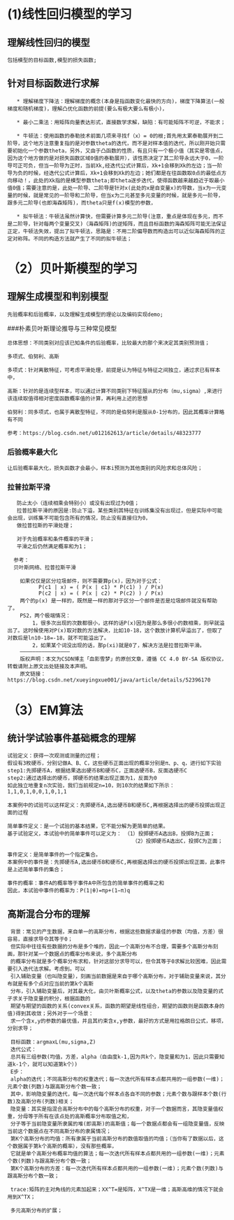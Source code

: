# (1)线性回归模型的学习

## 理解线性回归的模型
   
    包括模型的目标函数,模型的损失函数;
   
   
## 针对目标函数进行求解
       * 理解梯度下降法：理解梯度的概念(本身是指函数变化最快的方向)，梯度下降算法(一般梯度和随机梯度)，理解凸优化函数的前提(要么有极大要么有极小)，
       
       * 最小二乘法：用矩阵向量表达形式，直接数学求解，缺陷：有可能矩阵不可逆，不能求；
       
       * 牛顿法：使用函数的泰勒技术前面几项来寻找f（x）= 0的根;首先用太累泰勒展开到二阶导，这个地方注意重复指的是对参数theta的迭代，而不是对样本值的迭代，所以刚开始只需要初始化一个参数theta，另外，又由于凸函数的性质，有且只有一个极小值（其实是零值点，因为这个地方做的是对损失函数区域0值的泰勒展开），该性质决定了其二阶导永远大于0，一阶导可正可负，但当一阶导为正时，当前Xk,经迭代公式计算后，Xk+1会移到Xk的左边；当一阶导为负的时候，经迭代公式计算后，Xk+1会移到Xk的左边；她们都是在往函数取0点的最低点方向移动！，此处的Xk指的是模型参数theta;即theta逐步迭代，使得函数越来越趋近于取最小值0值；需要注意的是，此处一阶导、二阶导是针对x(此处的x是自变量x)的导数，当x为一元变量的时候，就是常见的一阶导和二阶导，但当x为二元甚至多元变量的时候，就是多元一阶导，跟多元二阶导(也即海森矩阵)，而theta只是f(x)模型的参数，
       
       * 拟牛顿法：牛顿法虽然计算快，但需要计算多元二阶导(注意，重点是体现在多元，而不是二阶导，针对每两个变量交叉)（海森矩阵)的逆矩阵，而且目标函数的海森矩阵可能无法保证正定，牛顿法失效，提出了拟牛顿法，思路是：不用二阶偏导数而构造出可以近似海森矩阵的正定对称阵。不同的构造方法就产生了不同的拟牛顿法；
       
   
# （2）贝叶斯模型的学习

## 理解生成模型和判别模型
   
    先验概率和后验概率，以及理解生成模型的理论以及编码实现demo;
      
   ###朴素贝叶斯理论推导与三种常见模型
   
   
    总体思想：不同类别对应该已知条件的后验概率，比较最大的那个来决定其类别预测值；

    多项式、伯努利、高斯
      
    多项式：针对离散特征，可考虑平滑处理，前提是认为特征与特征之间独立，通过求已有样本中，
   
    高斯：针对的是连续型样本，可以通过计算不同类别下特征服从的分布（mu,sigma）,来进行该连续取值得相对密度函数概率值的计算，再利用上述的思想
    
    伯努利：同多项式，也属于离散型特征，不同的是伯努利是服从0-1分布的，因此其概率计算略有不同
    
    参考：https://blog.csdn.net/u012162613/article/details/48323777
    
    
   ### 后验概率最大化
   
    让后验概率最大化，损失函数才会最小，样本i预测为其他类别的风险求和总体风险；
   
   ### 拉普拉斯平滑

       防止太小（连续相乘会特别小）或没有出现过为0值；
       拉普拉斯平滑的原因是:防止下溢，某些类别其特征在训练集没有出现过，但是实际中可能会出现，训练集不可能包含所有的情况，防止没有直接归为0，
       做拉普拉斯的平滑处理；
       
       对于先验概率和条件概率的平滑；
       平滑之后仍然满足概率和为1；
   
      参考：
      贝叶斯网络、拉普拉斯平滑
      
        如果仅仅是区分垃圾邮件，则不需要算p(x)，因为对于公式：
              P(c1 | x) = ( P(x | c1) * P(c1) ) / P(x)
              P(c2 | x) = ( P(x | c2) * P(c2) ) / P(x)
        两个的p(x) 是一样的，既然是一样的那对于区分一个邮件是否是垃圾邮件就没有帮助了。
        PS2，两个极端情况：
            1，很多次出现的次数都很小，这样的话P(x)因为是那么多很小的数相乘，则早就溢出了。这时候使用对P(x)取对数的方法解决，比如10-18，这个数放计算机早溢出了，但取了对数后是ln10-18=-18，就不可能溢出了。
            2，如果某个词没出现的话，那p(xi)就是0了，解决方法是拉普拉斯平滑。
        ————————————————
        版权声明：本文为CSDN博主「血影雪梦」的原创文章，遵循 CC 4.0 BY-SA 版权协议，转载请附上原文出处链接及本声明。
        原文链接：https://blog.csdn.net/xueyingxue001/java/article/details/52396170
        
        
        
# （3）EM算法

## 统计学试验事件基础概念的理解
    试验定义：获得一次观测或测量的过程；
    假设有3枚硬币，分别记做A、B、C，这些硬币正面出现的概率分别是π、p、q，进行如下实验
    step1:先掷硬币A，根据结果选出硬币B和硬币C，正面选硬币B，反面选硬币C
    step2:通过选择出的硬币，掷硬币的结果出现正面为1，反面为0
    如此独立地重复n次实验，我们当前规定n=10，则10次的结果如下所示：1,1,0,1,0,0,1,0,1,1
    
    本案例中的试验可以这样定义：先掷硬币A,选出硬币B和硬币C,再根据选择出的硬币投掷出现正面的过程

    简单事件定义：是一个试验的基本结果，它不能分解为更简单的结果。
    基于试验定义，本试验中的简单事件可以定义为： （1）投掷硬币A选出B，投掷B为正面；
                                            （2）投掷硬币A选出C，投掷C为正面；
    
    事件定义：是简单事件的一个指定集合。
    本案例中的事件是：先掷硬币A,选出硬币B和硬币C,再根据选择出的硬币投掷出现正面，此事件是上述简单事件的集合； 
    
    事件的概率：事件A的概率等于事件A中所包含的简单事件的概率之和
    因此，本试验中事件的概率为：P(1∣θ)=πp+(1−π)q   


## 高斯混合分布的理解

     背景：常见的产生数据，来自单一的高斯分布，根据这些数据求最佳的参数（均值，方差）很容易，直接求导令其等于0；
     但实际中往往有些数据的分布是多个堆的，因此一个高斯分布不合理，需要多个高斯分布刻画，那针对某一个数据点的概率分布来说，多个高斯分布
     的概率分布就是多个概率分布求和，针对这部分求导可以，但令其等于0求解比较困难，因此需要引入迭代法求解。考虑到。可以
     引入辅助变量（也叫隐变量），刻画当前数据是来自于哪个高斯分布，对于辅助变量来说，其分布就是有多个点对应当前的第k个高斯
     分布，引入辅助变量后，对其最大化，由贝叶斯概率公式，以及theta的参数以及隐变量的式子求关于隐变量的积分，根据函数的
     期望与期望的函数的关系(convex关系，函数的期望是线性组合，期望的函数则是函数本身的值)得到其收敛；另外对于一个场景：
     求一个含x,y的参数的最优值，并且其约束含x,y参数，最好的方式是用拉格朗日公式，移项，分别求导；
     
     目标函数：argmaxL(mu,sigma,Z)
     迭代公式：
     总共有三组参数(均值，方差，alpha（自由度k-1,因为共k个，隐变量和为1，因此只需要知道k-1个，就可以知道第k个）)
     E步：
     alpha的迭代；不同高斯分布的权重迭代；每一次迭代所有样本点都共用的一组参数(一维)；元素个数(列数)与跟高斯分布个数一致；
     其中，影响隐变量的迭代，每一次迭代每个样本点各自不同的参数；元素个数与跟样本个数(行数)及高斯分布(列数)相关；
     隐变量：其实是指混合高斯分布中的每个高斯分布的权重，对于一个数据而言，其隐变量值权重，分母等于所有在该点处的高斯概率分布取值之和，
     分子等于当前隐变量所隶属的堆(即高斯)的高斯值；每一个数据点都会有一组隐变量值，反映当前这个数据点在不同高斯分布的隶属情况；
     第K个高斯分布的均值：所有隶属于当前高斯分布的数值取值的均值；（当你有了数据以后，这个数据属于第k个高斯的概率），没有那些概率，
     它就是单个高斯分布概率均值的算法；每一次迭代所有样本点都共用的一组参数(一维)；元素个数(列数)与跟高斯分布个数一致；
     第K个高斯分布的方差：每一次迭代所有样本点都共用的一组参数(一维)；元素个数(列数)与跟高斯分布个数一致；
     
     trace:矩阵的主对角线的元素加起来；XX^T=是矩阵，X^TX是一维；高斯高维的情况下就会用到X^TX；
     
     多元高斯分布的扩展；
       